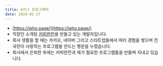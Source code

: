 ```yaml
---
title: K리그 프로그래머
date: 2024-01-27
---
```

- [https://jeho.page/](https://jeho.page/)
- 직장인 소개팅 [커피한잔](https://withcoffee.app/)을 만들고 있는 개발자입니다.
- 회사 생활을 할 때는 카카오, 네이버 그리고 스타트업들에서 여러 경험을 쌓으며 전국민이 사랑하는 프로그램을 만드는 행운을 누렸습니다.
- 회사에서 은퇴한 후에는 커피한잔과 제가 필요한 프로그램들을 만들며 지내고 있습니다.
